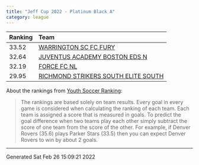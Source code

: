 ```yaml
---
title: "Jeff Cup 2022 - Platinum Black A"
category: league
---
```



| Ranking | Team                                                                                           |
|:--------|:-----------------------------------------------------------------------------------------------|
| 33.52   | [WARRINGTON SC FC FURY](https://youthsoccerrankings.us/team.html?teamId=3507843)               |
| 32.64   | [JUVENTUS ACADEMY BOSTON EDS N](https://youthsoccerrankings.us/team.html?teamId=3798603)       |
| 32.19   | [FORCE FC NL](https://youthsoccerrankings.us/team.html?teamId=3787122)                         |
| 29.95   | [RICHMOND STRIKERS SOUTH ELITE SOUTH](https://youthsoccerrankings.us/team.html?teamId=3691126) |

About the rankings from [Youth Soccer Ranking](https://youthsoccerrankings.us):

>  The rankings are based solely on team results. Every goal in every game is considered when calculating the ranking of each team. Each team is assigned a score that is measured in goals. To predict the goal difference when two teams play each other simply subtract the score of one team from the score of the other. For example, if Denver Rovers (35.6) plays Parker Stars (33.5) then you can expect Denver Rovers to win by about 2 goals.


***
Generated Sat Feb 26 15:09:21 2022

